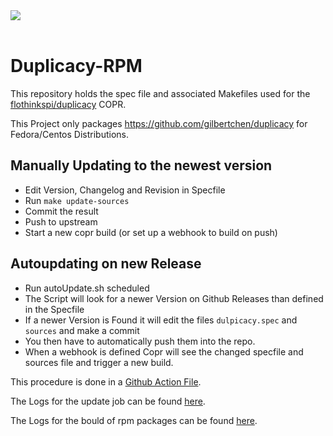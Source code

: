 <div><a href="https://copr.fedorainfracloud.org/coprs/flothinkspi/duplicacy/package/duplicacy/"><img src="https://copr.fedorainfracloud.org/coprs/flothinkspi/duplicacy/package/duplicacy/status_image/last_build.png" /></a><br><br></div>

# Duplicacy-RPM

This repository holds the spec file and associated Makefiles used for the [flothinkspi/duplicacy](https://copr.fedorainfracloud.org/coprs/flothinkspi/duplicacy/) COPR.

This Project only packages https://github.com/gilbertchen/duplicacy for Fedora/Centos Distributions.

Manually Updating to the newest version
--------------------
* Edit Version, Changelog and Revision in Specfile
* Run `make update-sources`
* Commit the result
* Push to upstream
* Start a new copr build (or set up a webhook to build on push)


Autoupdating on new Release
--------------------

* Run autoUpdate.sh scheduled
* The Script will look for a newer Version on Github Releases than defined in the Specfile
* If a newer Version is Found it will edit the files `dulpicacy.spec` and `sources` and make a commit
* You then have to automatically push them into the repo.
* When a webhook is defined Copr will see the changed specfile and sources file and trigger a new build.

This procedure is done in a [Github Action File](https://github.com/FloThinksPi/duplicacy-rpm/blob/master/.github/workflows/autoupdate_version.yml).

The Logs for the update job can be found [here](https://github.com/FloThinksPi/duplicacy-rpm/actions).

The Logs for the bould of rpm packages can be found [here](https://copr.fedorainfracloud.org/coprs/flothinkspi/duplicacy/builds/).

